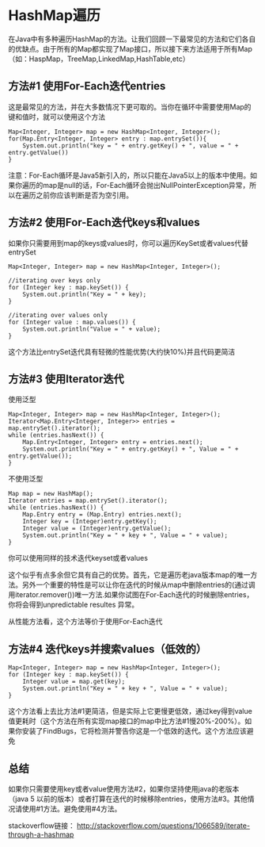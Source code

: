 # HashMap遍历 #

在Java中有多种遍历HashMap的方法。让我们回顾一下最常见的方法和它们各自的优缺点。由于所有的Map都实现了Map接口，所以接下来方法适用于所有Map（如：HaspMap，TreeMap,LinkedMap,HashTable,etc）

## 方法#1 使用For-Each迭代entries ##

这是最常见的方法，并在大多数情况下更可取的。当你在循环中需要使用Map的键和值时，就可以使用这个方法

	Map<Integer, Integer> map = new HashMap<Integer, Integer>();
	for(Map.Entry<Integer, Integer> entry : map.entrySet()){
		System.out.println("key = " + entry.getKey() + ", value = " + entry.getValue())
	}

注意：For-Each循环是Java5新引入的，所以只能在Java5以上的版本中使用。如果你遍历的map是null的话，For-Each循环会抛出NullPointerException异常，所以在遍历之前你应该判断是否为空引用。

## 方法#2 使用For-Each迭代keys和values ##

如果你只需要用到map的keys或values时，你可以遍历KeySet或者values代替entrySet

	Map<Integer, Integer> map = new HashMap<Integer, Integer>();

	//iterating over keys only
	for (Integer key : map.keySet()) {
    	System.out.println("Key = " + key);
	}

	//iterating over values only
	for (Integer value : map.values()) {
    	System.out.println("Value = " + value);
	}

这个方法比entrySet迭代具有轻微的性能优势(大约快10%)并且代码更简洁

## 方法#3 使用Iterator迭代 ##

使用泛型

	Map<Integer, Integer> map = new HashMap<Integer, Integer>();
	Iterator<Map.Entry<Integer, Integer>> entries = map.entrySet().iterator();
	while (entries.hasNext()) {
    	Map.Entry<Integer, Integer> entry = entries.next();
    	System.out.println("Key = " + entry.getKey() + ", Value = " + entry.getValue());
	}

不使用泛型

	Map map = new HashMap();
	Iterator entries = map.entrySet().iterator();
	while (entries.hasNext()) {
    	Map.Entry entry = (Map.Entry) entries.next();
    	Integer key = (Integer)entry.getKey();
    	Integer value = (Integer)entry.getValue();
    	System.out.println("Key = " + key + ", Value = " + value);
	}

你可以使用同样的技术迭代keyset或者values

这个似乎有点多余但它具有自己的优势。首先，它是遍历老java版本map的唯一方法。另外一个重要的特性是可以让你在迭代的时候从map中删除entries的(通过调用iterator.remover())唯一方法.如果你试图在For-Each迭代的时候删除entries，你将会得到unpredictable resultes 异常。

从性能方法看，这个方法等价于使用For-Each迭代

## 方法#4 迭代keys并搜索values（低效的） ##

	Map<Integer, Integer> map = new HashMap<Integer, Integer>();
	for (Integer key : map.keySet()) {
    	Integer value = map.get(key);
    	System.out.println("Key = " + key + ", Value = " + value);
	}

这个方法看上去比方法#1更简洁，但是实际上它更慢更低效，通过key得到value值更耗时（这个方法在所有实现map接口的map中比方法#1慢20%-200%）。如果你安装了FindBugs，它将检测并警告你这是一个低效的迭代。这个方法应该避免

## 总结 ##

如果你只需要使用key或者value使用方法#2，如果你坚持使用java的老版本（java 5 以前的版本）或者打算在迭代的时候移除entries，使用方法#3。其他情况请使用#1方法。避免使用#4方法。

stackoverflow链接：
http://stackoverflow.com/questions/1066589/iterate-through-a-hashmap

